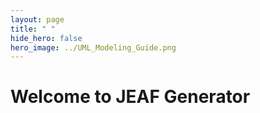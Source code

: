 ```yaml
---
layout: page
title: " "
hide_hero: false
hero_image: ../UML_Modeling_Guide.png
---
```

# Welcome to JEAF Generator



